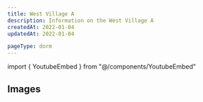 ```yaml
---
title: West Village A
description: Information on the West Village A
createdAt: 2022-01-04
updatedAt: 2022-01-04

pageType: dorm
---
```


import { YoutubeEmbed } from "@/components/YoutubeEmbed"

## Images

<Expandable title="Videos" icon="video" variant="gray">
  <div className="grid grid-cols-1 gap-base">
    <div>
      <YoutubeEmbed videoId="QMInG6S9OE0" />
    </div>
    <div>
      <YoutubeEmbed videoId="5qQtFco5uH0" />
    </div>
    <div>
      <YoutubeEmbed videoId="N4ukmUFR_bo" />
    </div>
  </div>
</Expandable>
